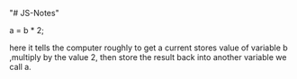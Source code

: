 "# JS-Notes"

a = b \* 2;

here it tells the computer roughly to get a current stores value of variable b ,multiply by the value 2, then store the result back into another variable we call a.
